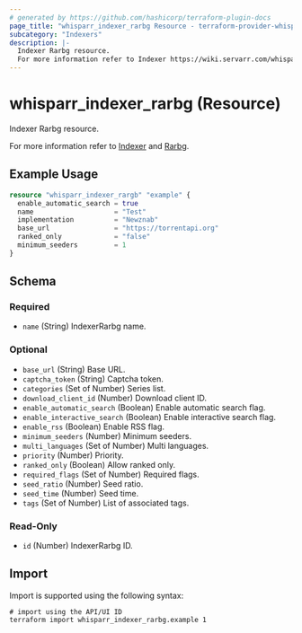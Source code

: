 ```yaml
---
# generated by https://github.com/hashicorp/terraform-plugin-docs
page_title: "whisparr_indexer_rarbg Resource - terraform-provider-whisparr"
subcategory: "Indexers"
description: |-
  Indexer Rarbg resource.
  For more information refer to Indexer https://wiki.servarr.com/whisparr/settings#indexers and Rarbg https://wiki.servarr.com/whisparr/supported#rarbg.
---
```


# whisparr_indexer_rarbg (Resource)

<!-- subcategory:Indexers -->Indexer Rarbg resource.
For more information refer to [Indexer](https://wiki.servarr.com/whisparr/settings#indexers) and [Rarbg](https://wiki.servarr.com/whisparr/supported#rarbg).

## Example Usage

```terraform
resource "whisparr_indexer_rargb" "example" {
  enable_automatic_search = true
  name                    = "Test"
  implementation          = "Newznab"
  base_url                = "https://torrentapi.org"
  ranked_only             = "false"
  minimum_seeders         = 1
}
```

<!-- schema generated by tfplugindocs -->
## Schema

### Required

- `name` (String) IndexerRarbg name.

### Optional

- `base_url` (String) Base URL.
- `captcha_token` (String) Captcha token.
- `categories` (Set of Number) Series list.
- `download_client_id` (Number) Download client ID.
- `enable_automatic_search` (Boolean) Enable automatic search flag.
- `enable_interactive_search` (Boolean) Enable interactive search flag.
- `enable_rss` (Boolean) Enable RSS flag.
- `minimum_seeders` (Number) Minimum seeders.
- `multi_languages` (Set of Number) Multi languages.
- `priority` (Number) Priority.
- `ranked_only` (Boolean) Allow ranked only.
- `required_flags` (Set of Number) Required flags.
- `seed_ratio` (Number) Seed ratio.
- `seed_time` (Number) Seed time.
- `tags` (Set of Number) List of associated tags.

### Read-Only

- `id` (Number) IndexerRarbg ID.

## Import

Import is supported using the following syntax:

```shell
# import using the API/UI ID
terraform import whisparr_indexer_rarbg.example 1
```
